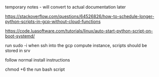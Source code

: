 temporary notes - will convert to actual documentation later

https://stackoverflow.com/questions/64526826/how-to-schedule-longer-python-scripts-in-gcp-without-cloud-functions

https://code.luasoftware.com/tutorials/linux/auto-start-python-script-on-boot-systemd/

run sudo -i when ssh into the gcp compute instance, scripts should be stored in srv

follow normal install instructions

chmod +6 the run bash script
